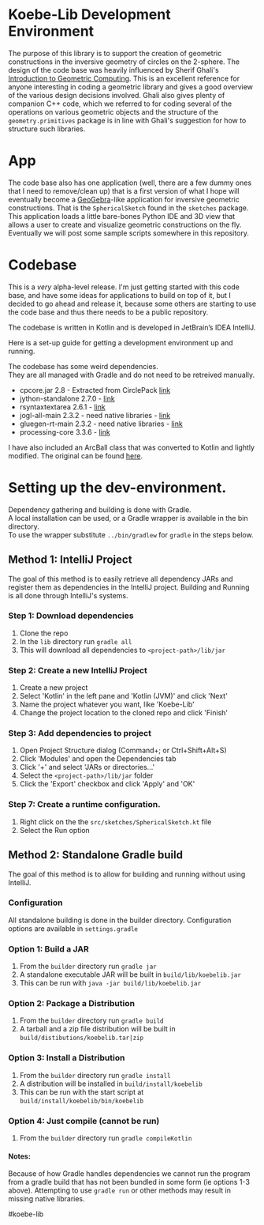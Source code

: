 # Koebe-Lib Development Environment

The purpose of this library is to support the creation of geometric constructions in the inversive
geometry of circles on the 2-sphere. The design of the code base was heavily influenced by Sherif Ghali's [Introduction to Geometric Computing](http://www.springer.com/us/book/9781848001145). This is an excellent reference for anyone interesting in coding a geometric library and gives a good overview of the various design decisions involved. Ghali also gives plenty of companion C++ code, which we referred to for coding several of the operations on various geometric objects and the structure of the `geometry.primitives` package is in line with Ghali's suggestion for how to structure such libraries. 

# App 

The code base also has one application (well, there are a few dummy ones that I need to remove/clean up) that is a first version of what I hope will eventually become a [GeoGebra](http://geogebra.org)-like application for inversive geometric constructions. That is the `SphericalSketch` found in the `sketches` package. This application loads a little bare-bones Python IDE and 3D view that allows a user to create and visualize geometric constructions on the fly. Eventually we will post some sample scripts somewhere in this repository. 

# Codebase 

This is a _very_ alpha-level release. I'm just getting started with this code base, and have some ideas for applications to build on top of it, but I decided to go ahead and release it, because some others are starting to use the code base and thus there needs to be a public repository.  

The codebase is written in Kotlin and is developed in JetBrain’s IDEA IntelliJ. 

Here is a set-up guide for getting a development environment up and running. 

The codebase has some weird dependencies.  
They are all managed with Gradle and do not need to be retreived manually.

- cpcore.jar 2.8 - Extracted from CirclePack [link](http://www.math.utk.edu/%7Ekens/CirclePack/downloads/)
- jython-standalone 2.7.0 - [link](http://www.jython.org/downloads.html)
- rsyntaxtextarea 2.6.1 - [link](https://github.com/bobbylight/RSyntaxTextArea)
- jogl-all-main 2.3.2 - need native libraries - [link](http://jogamp.org/wiki/index.php/Release_2.3.2)
- gluegen-rt-main 2.3.2 - need native libraries - [link](http://jogamp.org/wiki/index.php/Release_2.3.2)
- processing-core 3.3.6 - [link](https://processing.org/download/)

I have also included an ArcBall class that was converted to Kotlin and lightly modified. The 
original can be found [here](https://github.com/RandomEtc/processing-arcball/).  

# Setting up the dev-environment.

Dependency gathering and building is done with Gradle.  
A local installation can be used, or a Gradle wrapper is available in the bin directory.  
To use the wrapper substitute `../bin/gradlew` for `gradle` in the steps below.

## Method 1: IntelliJ Project

The goal of this method is to easily retrieve all dependency JARs and register them as dependencies in the IntelliJ project.
Building and Running is all done through IntelliJ's systems.

### Step 1: Download dependencies
1. Clone the repo
2. In the `lib` directory run `gradle all`
3. This will download all dependencies to `<project-path>/lib/jar`

### Step 2: Create a new IntelliJ Project
1. Create a new project
2. Select 'Kotlin' in the left pane and 'Kotlin (JVM)' and click 'Next'
3. Name the project whatever you want, like 'Koebe-Lib'
4. Change the project location to the cloned repo and click 'Finish'

### Step 3: Add dependencies to project
1. Open Project Structure dialog (Command+; or Ctrl+Shift+Alt+S)
2. Click 'Modules' and open the Dependencies tab
3. Click '+' and select 'JARs or directories...'
4. Select the `<project-path>/lib/jar` folder
5. Click the 'Export' checkbox and click 'Apply' and 'OK'

### Step 7: Create a runtime configuration.
1. Right click on the the `src/sketches/SphericalSketch.kt` file
2. Select the Run option

## Method 2: Standalone Gradle build

The goal of this method is to allow for building and running without using IntelliJ.

### Configuration
All standalone building is done in the builder directory.
Configuration options are available in `settings.gradle`

### Option 1: Build a JAR
1. From the `builder` directory run `gradle jar`
2. A standalone executable JAR will be built in `build/lib/koebelib.jar`
3. This can be run with `java -jar build/lib/koebelib.jar`

### Option 2: Package a Distribution
1. From the `builder` directory run `gradle build`
2. A tarball and a zip file distribution will be built in `build/distibutions/koebelib.tar|zip`

### Option 3: Install a Distribution
1. From the `builder` directory run `gradle install`
2. A distribution will be installed in `build/install/koebelib`
3. This can be run with the start script at `build/install/koebelib/bin/koebelib`

### Option 4: Just compile (cannot be run)
1. From the `builder` directory run `gradle compileKotlin`

#### Notes:
Because of how Gradle handles dependencies we cannot run the program from a gradle build
that has not been bundled in some form (ie options 1-3 above).
Attempting to use `gradle run` or other methods may result in missing native libraries.

#koebe-lib
